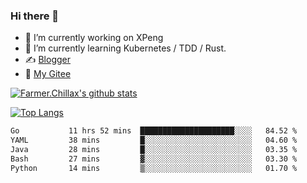 ### Hi there 👋

- 🔭 I’m currently working on XPeng
- 🌱 I’m currently learning Kubernetes / TDD / Rust.
- ✍️ [Blogger](https://blog.farmer233.top)
- 🤔 [My Gitee](https://gitee.com/Farmer-chong)


[![Farmer.Chillax's github stats](https://github-readme-stats.vercel.app/api?username=FarmerChillax)](https://github.com/anuraghazra/github-readme-stats)

[![Top Langs](https://github-readme-stats.vercel.app/api/top-langs/?username=FarmerChillax&layout=compact&hide=html,css,javascript)](https://github.com/anuraghazra/github-readme-stats)


<a href="https://wakatime.com/@Farmer"> </a>
          <!--START_SECTION:waka-->

```txt
Go           11 hrs 52 mins  █████████████████████░░░░   84.52 %
YAML         38 mins         █░░░░░░░░░░░░░░░░░░░░░░░░   04.60 %
Java         28 mins         █░░░░░░░░░░░░░░░░░░░░░░░░   03.35 %
Bash         27 mins         ▓░░░░░░░░░░░░░░░░░░░░░░░░   03.30 %
Python       14 mins         ▒░░░░░░░░░░░░░░░░░░░░░░░░   01.70 %
```

<!--END_SECTION:waka-->



<!--
**Farmer-chong/Farmer-chong** is a ✨ _special_ ✨ repository because its `README.md` (this file) appears on your GitHub profile.

Here are some ideas to get you started:

- 🔭 I’m currently working on ...
- 🌱 I’m currently learning ...
- 👯 I’m looking to collaborate on ...
- 🤔 I’m looking for help with ...
- 💬 Ask me about ...
- 📫 How to reach me: ...
- 😄 Pronouns: ...
- ⚡ Fun fact: ...
-->
